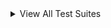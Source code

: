 
<details class="ui accordion">
  <summary class="title">
    <i class="dropdown icon"></i>
    View All Test Suites
  </summary>
  <div class="content">
    <ul>
    {% for report in results %}
      <li>
        <a href="/reports/{{ report.respecConfig.shortName | slugify }}">
          {{ report.respecConfig.subtitle }}
        </a>
      </li>
      <ul>
      {% for matrix in report.matrices %}
        <li>
          <a href="/reports/{{ report.respecConfig.shortName | slugify }}/suites/{{ matrix.title | slugify }}">
            {{ matrix.title }}
          </a>
        </li>
      {% endfor %}
      </ul>
    {% endfor %}
    </ul>
  </div>
</details>